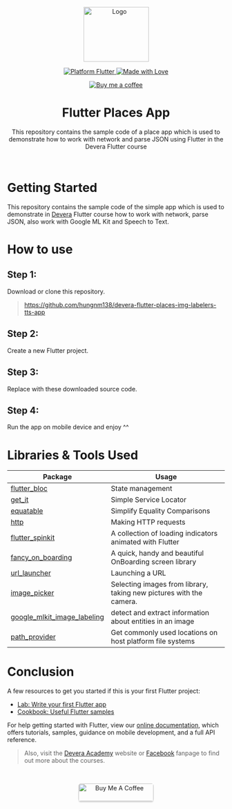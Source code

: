 <p align="center">
  <a href="https://devera.vn/">
    <img src="https://i.ibb.co/g9xNY1k/Devera-Logo.png" alt="Logo" width=151 height=127/>
  </a>
</p>

<p align="center">
  <a href="https://flutter.dev">
    <img src="https://img.shields.io/badge/Platform-Flutter-02569B?logo=flutter" alt="Platform Flutter"/>
  </a>
  <a href="https://flutter.dev">
    <img src="https://img.shields.io/badge/Made%20with-Love-1f425f.svg" alt="Made with Love" />
  </a>
<p>

<p align="center">
  <a href="www.buymeacoffee.com/hungnm138">
    <img src="https://img.shields.io/badge/Buy%20Me%20a%20Coffee-ffdd00?style=for-the-badge&logo=buy-me-a-coffee&logoColor=black" alt="Buy me a coffee"/>
  </a>
</p>

<h1 align="center">Flutter Places App</h1>

<p align="center">This repository contains the sample code of a place app which is used to demonstrate how to work with network and parse JSON using Flutter in the Devera Flutter course</p>

<br/>

# Getting Started

This repository contains the sample code of the simple app which is used to demonstrate in [Devera](https://devera.vn) Flutter course how to work with network, parse JSON, also work with Google ML Kit and Speech to Text.

# How to use

## Step 1: 
Download or clone this repository.
> https://github.com/hungnm138/devera-flutter-places-img-labelers-tts-app 

## Step 2:
Create a new Flutter project.

## Step 3:
Replace with these downloaded source code.

## Step 4:
Run the app on mobile device and enjoy ^^

# Libraries & Tools Used
| Package  | Usage |
| ------ | ------ |
| [flutter_bloc](https://pub.dev/packages/flutter_bloc) | State management
| [get_it](https://pub.dev/packages/get_it) | Simple Service Locator 
| [equatable](https://pub.dev/packages/equatable) | Simplify Equality Comparisons
| [http](https://pub.dev/packages/http) | Making HTTP requests
| [flutter_spinkit](https://pub.dev/packages/flutter_spinkit) | A collection of loading indicators animated with Flutter
| [fancy_on_boarding](https://pub.dev/packages/fancy_on_boarding) | A quick, handy and beautiful OnBoarding screen library
| [url_launcher](https://pub.dev/packages/url_launcher) | Launching a URL
| [image_picker](https://pub.dev/packages/image_picker) | Selecting images from library, taking new pictures with the camera.
| [google_mlkit_image_labeling](https://pub.dev/packages/google_mlkit_image_labeling) | detect and extract information about entities in an image 
| [path_provider](https://pub.dev/packages/path_provider) | Get commonly used locations on host platform file systems

# Conclusion

A few resources to get you started if this is your first Flutter project:

- [Lab: Write your first Flutter app](https://flutter.dev/docs/get-started/codelab)
- [Cookbook: Useful Flutter samples](https://flutter.dev/docs/cookbook)

For help getting started with Flutter, view our
[online documentation](https://flutter.dev/docs), which offers tutorials,
samples, guidance on mobile development, and a full API reference.

> Also, visit the [Devera Academy](https://devera.vn) website or [Facebook](https://www.facebook.com/DeveraAcademy/) fanpage to find out more about the courses.

<br/>

<p align="center">
  <a href="https://www.buymeacoffee.com/hungnm138" target="_blank">
    <img src="https://cdn.buymeacoffee.com/buttons/default-orange.png" alt="Buy Me A Coffee" style="height: 41px !important;width: 174px !important;box-shadow: 0px 3px 2px 0px rgba(190, 190, 190, 0.5) !important;-webkit-box-shadow: 0px 3px 2px 0px rgba(190, 190, 190, 0.5) !important; border-radius: 5px !important;" >
  </a>
</p>